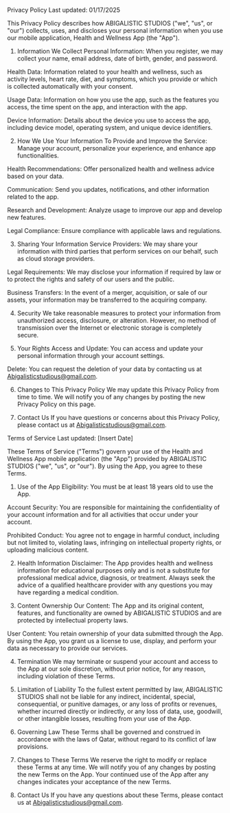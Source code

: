 Privacy Policy
Last updated: 01/17/2025

This Privacy Policy describes how ABIGALISTIC STUDIOS ("we", "us", or "our") collects, uses, and discloses your personal information when you use our mobile application, Health and Wellness App (the "App").

1. Information We Collect
Personal Information: When you register, we may collect your name, email address, date of birth, gender, and password.

Health Data: Information related to your health and wellness, such as activity levels, heart rate, diet, and symptoms, which you provide or which is collected automatically with your consent.

Usage Data: Information on how you use the app, such as the features you access, the time spent on the app, and interaction with the app.

Device Information: Details about the device you use to access the app, including device model, operating system, and unique device identifiers.

2. How We Use Your Information
To Provide and Improve the Service: Manage your account, personalize your experience, and enhance app functionalities.

Health Recommendations: Offer personalized health and wellness advice based on your data.

Communication: Send you updates, notifications, and other information related to the app.

Research and Development: Analyze usage to improve our app and develop new features.

Legal Compliance: Ensure compliance with applicable laws and regulations.

3. Sharing Your Information
Service Providers: We may share your information with third parties that perform services on our behalf, such as cloud storage providers.

Legal Requirements: We may disclose your information if required by law or to protect the rights and safety of our users and the public.

Business Transfers: In the event of a merger, acquisition, or sale of our assets, your information may be transferred to the acquiring company.

4. Security
We take reasonable measures to protect your information from unauthorized access, disclosure, or alteration. However, no method of transmission over the Internet or electronic storage is completely secure.

5. Your Rights
Access and Update: You can access and update your personal information through your account settings.

Delete: You can request the deletion of your data by contacting us at Abigalisticstudious@gmail.com.

6. Changes to This Privacy Policy
We may update this Privacy Policy from time to time. We will notify you of any changes by posting the new Privacy Policy on this page.

7. Contact Us
If you have questions or concerns about this Privacy Policy, please contact us at Abigalisticstudious@gmail.com.

Terms of Service
Last updated: [Insert Date]

These Terms of Service ("Terms") govern your use of the Health and Wellness App mobile application (the "App") provided by ABIGALISTIC STUDIOS ("we", "us", or "our"). By using the App, you agree to these Terms.

1. Use of the App
Eligibility: You must be at least 18 years old to use the App.

Account Security: You are responsible for maintaining the confidentiality of your account information and for all activities that occur under your account.

Prohibited Conduct: You agree not to engage in harmful conduct, including but not limited to, violating laws, infringing on intellectual property rights, or uploading malicious content.

2. Health Information
Disclaimer: The App provides health and wellness information for educational purposes only and is not a substitute for professional medical advice, diagnosis, or treatment. Always seek the advice of a qualified healthcare provider with any questions you may have regarding a medical condition.

3. Content Ownership
Our Content: The App and its original content, features, and functionality are owned by ABIGALISTIC STUDIOS and are protected by intellectual property laws.

User Content: You retain ownership of your data submitted through the App. By using the App, you grant us a license to use, display, and perform your data as necessary to provide our services.

4. Termination
We may terminate or suspend your account and access to the App at our sole discretion, without prior notice, for any reason, including violation of these Terms.

5. Limitation of Liability
To the fullest extent permitted by law, ABIGALISTIC STUDIOS shall not be liable for any indirect, incidental, special, consequential, or punitive damages, or any loss of profits or revenues, whether incurred directly or indirectly, or any loss of data, use, goodwill, or other intangible losses, resulting from your use of the App.

6. Governing Law
These Terms shall be governed and construed in accordance with the laws of Qatar, without regard to its conflict of law provisions.

7. Changes to These Terms
We reserve the right to modify or replace these Terms at any time. We will notify you of any changes by posting the new Terms on the App. Your continued use of the App after any changes indicates your acceptance of the new Terms.

8. Contact Us
If you have any questions about these Terms, please contact us at Abigalisticstudious@gmail.com.

